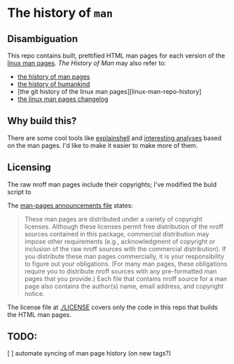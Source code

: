 # The history of `man`


## Disambiguation
This repo contains built, prettified HTML man pages for each version of the [linux man pages][linux-man-repo].
 _The History of Man_ may also refer to:
 - [the history of man pages][man-page-history]
 - [the history of humankind][human-history]
 - [the git history of the linux man pages][linux-man-repo-history]
 - [the linux man pages changelog][linux-man-repo-log]

## Why build this?

There are some cool tools like [explainshell][explainshell] and [interesting analyses][cli-complexity] based on the man pages.
I'd like to make it easier to make more of them.

## Licensing

The raw nroff man pages include their copyrights; I've modified the buld script to 

The [man-pages announcements file][man-pages-announce] states:
> These man pages are distributed under a variety of copyright licenses.
> Although these licenses permit free distribution of the nroff sources contained in this package, commercial distribution may impose other requirements (e.g., acknowledgment of copyright or inclusion of the raw nroff sources with the commercial distribution).
> If you distribute these man pages commercially, it is your responsibility to figure out your obligations.
> (For many man pages, these obligations require you to distribute nroff sources with any pre-formatted man pages that you provide.)
> Each file that contains nroff source for a man page also contains the author(s) name, email address, and copyright notice.

<!-- 
rg -e '\.\\" %%%LICENSE_START' ./external/man-pages \
  | awk -F '(' '{ print $2 }' \
  | awk '{ x[$1]++ } END { for (i in x) { print x[i] " " i } }' \
  | sort -n

rg -le '\.\\" %%%LICENSE_START\(VERBATIM\)' ./external/man-pages \
  | xargs rg -Ue 'VERBATIM\)(.*\n){20}' \
  | awk '{ $1=""; x[$0]++ } END { for (i in x) { print x[i] i } }' \
  | sort -n
 -->
 
The license file at [./LICENSE](./LICENSE) covers only the code in this repo that builds the HTML man pages.

## TODO:

[ ] automate syncing of man page history (on new tags?)

<!-- References: -->

[linux-man-repo]: https://git.kernel.org/pub/scm/docs/man-pages/man-pages.git
[linux-man-repo-log]: https://git.kernel.org/pub/scm/docs/man-pages/man-pages.git/log/
[man-page-history]: https://en.wikipedia.org/wiki/Man_page#History
[human-history]: https://en.wikipedia.org/wiki/Human_evolution

[man-pages-announce]: https://git.kernel.org/pub/scm/docs/man-pages/man-pages.git/tree/man-pages-5.07.Announce#n50

[explainshell]: https://www.explainshell.com/
[cli-complexity]: https://danluu.com/cli-complexity/

<!-- other links:
  https://github.com/tldr-pages/tldr
  https://salsa.debian.org/debian/man-db ?
  http://www.kylheku.com/cgit/man/
  https://bazaar.launchpad.net/~ubuntu-manpage-repository-dev/ubuntu-manpage-repository/trunk/files
-->